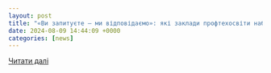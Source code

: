 ```yaml
---
layout: post
title: "«Ви запитуєте – ми відповідаємо»: які заклади профтехосвіти набирають студентів після 9 класу, чи працюють в Краматорську футбольні гуртки та які номери телефонів у приватних дитячих садків"
date: 2024-08-09 14:44:09 +0000
categories: [news]
---
```


[Читати далі](https://pro100media.com.ua/novyny-kramatorska/vy-zapytuyete-my-vidpovidayemo-yaki-zaklady-proftehosvity-nabyrayut-studentiv-pislya-9-klasu-chy-pratsyuyut-v-kramatorsku-futbolni-gurtky-ta-yaki-nomery-telefoniv-u-pryvatnyh-dytyachyh-sadkiv/)
